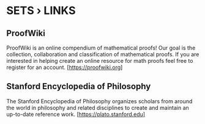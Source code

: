 # SETS › LINKS


## ProofWiki
ProofWiki is an online compendium of mathematical proofs! Our goal is the collection, collaboration and classification of mathematical proofs. If you are interested in helping create an online resource for math proofs feel free to register for an account.
[https://proofwiki.org]


## Stanford Encyclopedia of Philosophy 
The Stanford Encyclopedia of Philosophy organizes scholars from around the world in philosophy and related disciplines to create and maintain an up-to-date reference work.
[https://plato.stanford.edu]
